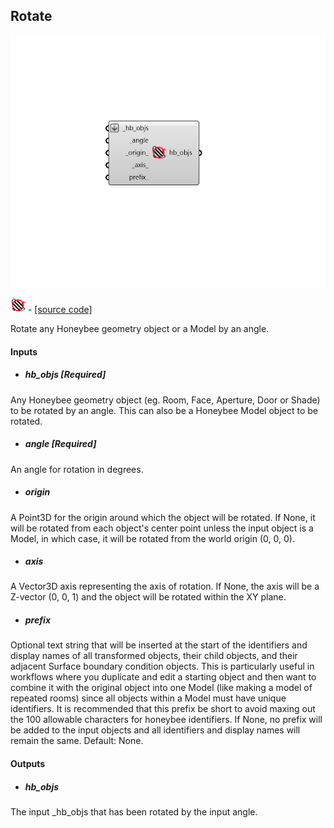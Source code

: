 ## Rotate

![](../../images/components/Rotate.png)

![](../../images/icons/Rotate.png) - [[source code]](https://github.com/ladybug-tools/honeybee-grasshopper-core/blob/master/honeybee_grasshopper_core/src//HB%20Rotate.py)


Rotate any Honeybee geometry object or a Model by an angle. 



#### Inputs
* ##### hb_objs [Required]
Any Honeybee geometry object (eg. Room, Face, Aperture, Door or Shade) to be rotated by an angle. This can also be a Honeybee Model object to be rotated. 
* ##### angle [Required]
An angle for rotation in degrees. 
* ##### origin 
A Point3D for the origin around which the object will be rotated. If None,  it will be rotated from each object's center point unless the input object is a Model, in which case, it will be rotated from the world origin (0, 0, 0). 
* ##### axis 
A Vector3D axis representing the axis of rotation. If None, the axis will be a Z-vector (0, 0, 1) and the object will be rotated within the XY plane. 
* ##### prefix 
Optional text string that will be inserted at the start of the identifiers and display names of all transformed objects, their child objects, and their adjacent Surface boundary condition objects. This is particularly useful in workflows where you duplicate and edit a starting object and then want to combine it with the original object into one Model (like making a model of repeated rooms) since all objects within a Model must have unique identifiers. It is recommended that this prefix be short to avoid maxing out the 100 allowable characters for honeybee identifiers. If None, no prefix will be added to the input objects and all identifiers and display names will remain the same. Default: None. 

#### Outputs
* ##### hb_objs
The input _hb_objs that has been rotated by the input angle. 